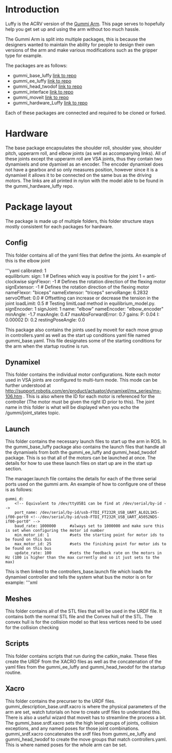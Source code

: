 # Introduction
Luffy is the ACRV version of the [Gummi Arm](https://github.com/GummiArmCE). This page serves to hopefully help you get set up and using the arm without too much hassle. 

The Gummi Arm is split into multiple packages, this is because the designers wanted to maintain the ability for people to design their own versions of the arm and make various modifications such as the gripper type for example.

The packages are as follows:
- gummi_base_luffy      [link to repo](https://github.com/nortonkellyboxall/gummi_base_luffy)
- gummi_ee_luffy        [link to repo](https://github.com/nortonkellyboxall/gummi_ee_luffy)
- gummi_head_twodof     [link to repo](https://github.com/nortonkellyboxall/gummi_head_twodof)
- gummi_interface       [link to repo](https://github.com/nortonkellyboxall/gummi_interface)
- gummi_moveit          [link to repo](https://github.com/nortonkellyboxall/gummi_moveit)
- gummi_hardware_Luffy  [link to repo](https://github.com/nortonkellyboxall/gummi_hardware_Luffy)

Each of these packages are connected and required to be cloned or forked.

# Hardware
The base package encapsulates the shoulder roll, shoulder yaw, shoulder pitch, upperarm roll, and elbow joints (as well as accompanying links). All of these joints except the upperarm roll are VSA joints, thus they contain two dynamixels and one dyamixel as an encoder. The encoder dynamixel does not have a gearbox and so only measures position, however since it is a dynamixel it allows it to be connected on the same bus as the driving motors. The links are all printed in nylon with the model able to be found in the gummi_hardware_luffy repo. 

# Package layout
The package is made up of multiple folders, this folder structure stays mostly consistent for each packages for hardware.

## Config
This folder contains all of the yaml files that define the joints. An example of this is the elbow joint

'''yaml
calibrated: 1       
equilibrium:
    sign: 1                 # Defines which way is positive for the joint 1 = anti-clockwise
    signFlexor: -1          # Defines the rotation direction of the flexing motor  
    signExtensor: -1        # Defines the rotation direction of the flexing motor
    nameFlexor: "biceps"
    nameExtensor: "triceps"
    servoRange: 6.2832      
    servoOffset: 0.0        # Offsetting can increase or decrease the tension in the joint
    loadLimit: 0.5  # Testing limitLoad method in equilibrium_model.py.
signEncoder: 1
signJoint: 1
name: "elbow"
nameEncoder: "elbow_encoder"
minAngle: -1.7
maxAngle: 0.47
maxAbsForwardError: 0.7
gains:
    P: 0.04
    I: 0.00002
    D: 0.2
restingPoseAngle: 0.0

This package also contains the joints used by moveit for each move group in controllers.yaml as well as the start up conditions yaml file named gummi_base.yaml. This file designates some of the starting conditions for the arm when the startup routine is run.

## Dynamixel
This folder contains the individual motor configurations. Note each motor used in VSA joints are configured to multi-turn mode. This mode can be further understood at http://support.robotis.com/en/product/actuator/dynamixel/mx_series/mx-106.htm . This is also where the ID for each motor is referenced for the controller (The motor must be given the right ID prior to this). The joint name in this folder is what will be displayed when you echo the /gummi/joint_states topic. 

## Launch
This folder contains the necessary launch files to start up the arm in ROS. In the gummi_base_luffy package also contains the launch files that handle all the dynamixels from both the gummi_ee_luffy and gummi_head_twodof package. This is so that all of the motors can be launched at once. The details for how to use these launch files on start up are in the start up section.

The manager.launch file contains the details for each of the three serial ports used on the gummi arm. An example of how to configure one of these is as follows:

    gummi_d:
        <!-- Equivalent to /dev/ttyUSB1 can be find at /dev/serial/by-id -->
        port_name: /dev/serial/by-id/usb-FTDI_FT232R_USB_UART_AL02L1KS-if00-port0 <!--/dev/serial/by-id/usb-FTDI_FT232R_USB_UART_A5052NDS-if00-port0" --> 
        baud_rate: 1000000      #always set to 1000000 and make sure this is set when configuring the motor id number
        min_motor_id: 1         #sets the starting point for motor ids to be found on this bus
        max_motor_id: 25        #sets the finishing point for motor ids to be found on this bus
        update_rate: 100        #sets the feedback rate on the motors in Hz (100 is higher than the max currently and so it just sets to the max)

This is then linked to the controllers_base.launch file which loads the dynamixel controller and tells the system what bus the motor is on for example:
'''xml
    <rosparam file="$(eval find('gummi_base_' + base) + '/dynamixel/biceps.yaml')" command="load"/>
    <node name="biceps_controller_spawner" pkg="dynamixel_controllers" type="controller_spawner.py"
          args="--manager=dxl_manager
                --port gummi_ae
                biceps_controller"
          output="screen"/>

## Meshes
This folder contains all of the STL files that will be used in the URDF file. It contains both the normal STL file and the Convex hull of the STL. The convex hull is for the collision model so that less vertices need to be used for the collision checking

## Scripts
This folder contains scripts that run during the catkin_make. These files create the URDF from the XACRO files as well as the concatenation of the yaml files from the gummi_ee_luffy and gummi_head_twodof for the startup routine.

## Xacro
This folder contains the precurser to the URDF files. gummi_description_base.urdf.xacro is where the physical parameters of the arm are set, watch tutorials on how to create urdf files to understand this. There is also a useful wizard that moveit has to streamline the process a bit. The gummi_base.srdf.xacro sets the high level groups of joints, collision exceptions, and any named poses for those joint combinations. gummi_srdf.xacro concatenates the srdf files from gummi_ee_luffy and gummi_head_twodof to create the move groups that match controllers.yaml. This is where named poses for the whole arm can be set. 






